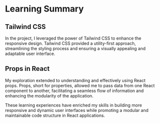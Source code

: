 # Learning Summary

## Tailwind CSS
In the project, I leveraged the power of Tailwind CSS to enhance the responsive design. Tailwind CSS provided a utility-first approach, streamlining the styling process and ensuring a visually appealing and adaptable user interface.

## Props in React
My exploration extended to understanding and effectively using React props. Props, short for properties, allowed me to pass data from one React component to another, facilitating a seamless flow of information and enhancing the modularity of the application.

These learning experiences have enriched my skills in building more responsive and dynamic user interfaces while promoting a modular and maintainable code structure in React applications.